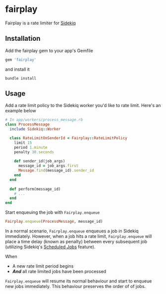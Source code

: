# fairplay
Fairplay is a rate limiter for [Sidekiq](https://github.com/mperham/sidekiq)

## Installation

Add the fairplay gem to your app's Gemfile

```ruby
gem 'fairplay'
```

and install it

```
bundle install
```

## Usage

Add a rate limit policy to the Sidekiq worker you'd like to rate limit. Here's an example below

```ruby
# In app/workers/process_message.rb
class ProcessMessage
  include Sidekiq::Worker

  class RateLimitOnSenderId < Fairplay::RateLimitPolicy
    limit 15
    period 1.minute
    penalty 30.seconds
    
    def sender_id(job_args)
      message_id = job_args.first
      Message.find(message_id).sender_id
    end
  end
    
  def perform(message_id)
    # ...
  end
end
```

Start enqueuing the job with `Fairplay.enqueue`

```ruby
Fairplay.enqueue(ProcessMessage, message_id)
```

In a normal scenario, `Fairplay.enqueue` enqueues a job in Sidekiq immediately. However, when a job hits a rate limit, `Fairplay.enqueue` will place a time delay (known as penalty) between every subsequent job (utilizing Sidekiq's [Scheduled Jobs](https://github.com/mperham/sidekiq/wiki/Scheduled-Jobs) feature).

When

- A new rate limit period begins
- ***And*** all rate limited jobs have been processed

`Fairplay.enqueue` will resume its normal behaviour and start to enqueue new jobs immediately. This behaviour preserves the order of of jobs.
